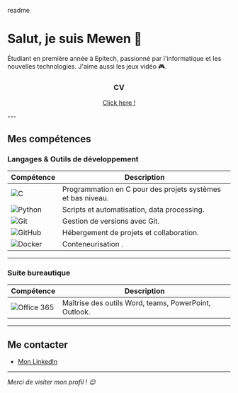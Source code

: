 readme
# Salut, je suis Mewen 👋

Étudiant en première année à Epitech, passionné par l'informatique et les nouvelles technologies. J'aime aussi les jeux vidéo 🎮.


<h3><p align="center">CV</p></h3>
<p align="center">
    <a href="Cv_Mewen-2.pdf">
        Click here !
    </a>
</p>
---

## Mes compétences

### Langages & Outils de développement

| Compétence      | Description                         |  
|-----------------|-----------------------------------|  
| ![C](https://img.shields.io/badge/C-00599C?style=for-the-badge&logo=c&logoColor=white) | Programmation en C pour des projets systèmes et bas niveau. |  
| ![Python](https://img.shields.io/badge/Python-3776AB?style=for-the-badge&logo=python&logoColor=white) | Scripts et automatisation, data processing. |  
| ![Git](https://img.shields.io/badge/Git-F05032?style=for-the-badge&logo=git&logoColor=white) | Gestion de versions avec Git. |  
| ![GitHub](https://img.shields.io/badge/GitHub-181717?style=for-the-badge&logo=github&logoColor=white) | Hébergement de projets et collaboration. |  
| ![Docker](https://img.shields.io/badge/Docker-2496ED?style=for-the-badge&logo=docker&logoColor=white) | Conteneurisation . |

---

### Suite bureautique

| Compétence          | Description                     |  
|---------------------|---------------------------------|  
| ![Office 365](https://img.shields.io/badge/Office%20365-D83B01?style=for-the-badge&logo=microsoft-office&logoColor=white) | Maîtrise des outils Word, teams, PowerPoint, Outlook. |

---

## Me contacter

- [Mon LinkedIn](https://www.linkedin.com/in/mewen-cassin-175302364/)  

---

*Merci de visiter mon profil ! 😊*
